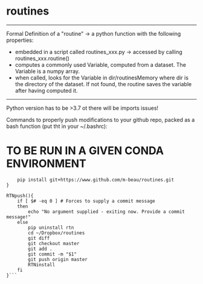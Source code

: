 # routines

***************************************************************************************************
Formal Definition of a "routine" -> a python function with the following properties:
- embedded in a script called routines_xxx.py -> accessed by calling routines_xxx.routine()
- computes a commonly used Variable, computed from a dataset. The Variable is a numpy array.
- when called, looks for the Variable in dir/routinesMemory where dir is the directory of 
  the dataset. If not found, the routine saves the variable after having computed it.
***************************************************************************************************

Python version has to be >3.7 ot there will be imports issues!

Commands to properly push modifications to your github repo, packed as a bash function (put tht in your ~/.bashrc):

# TO BE RUN IN A GIVEN CONDA ENVIRONMENT

```RTNinstall(){
    pip install git+https://www.github.com/m-beau/routines.git
}

RTNpush(){
    if [ $# -eq 0 ] # Forces to supply a commit message
    then
        echo "No argument supplied - exiting now. Provide a commit message!"
    else
        pip uninstall rtn
        cd ~/Dropbox/routines
        git diff
        git checkout master
        git add .
        git commit -m "$1"
        git push origin master
        RTNinstall
    fi
}```
